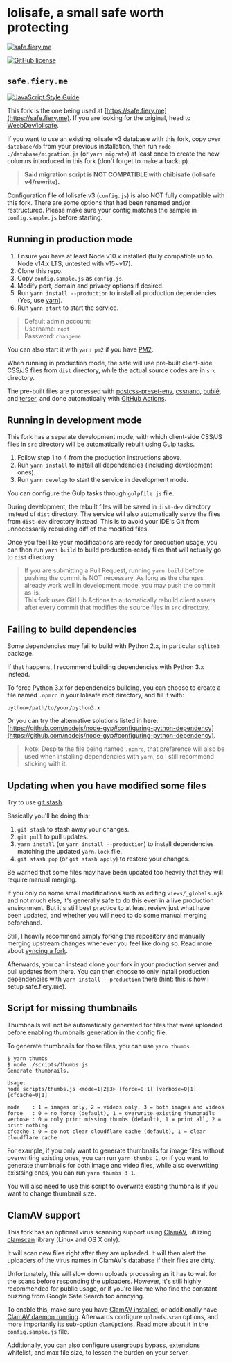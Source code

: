 # lolisafe, a small safe worth protecting

[![safe.fiery.me](https://i.fiery.me/upN1Q.png)](https://safe.fiery.me)

[![GitHub license](https://img.shields.io/badge/license-MIT-blue.svg?style=flat-square)](https://raw.githubusercontent.com/WeebDev/lolisafe/master/LICENSE)

## `safe.fiery.me`

[![JavaScript Style Guide](https://cdn.rawgit.com/standard/standard/master/badge.svg)](https://github.com/standard/standard)

This fork is the one being used at [https://safe.fiery.me](https://safe.fiery.me). If you are looking for the original, head to [WeebDev/lolisafe](https://github.com/WeebDev/lolisafe).

If you want to use an existing lolisafe v3 database with this fork, copy over `database/db` from your previous installation, then run `node ./database/migration.js` (or `yarn migrate`) at least once to create the new columns introduced in this fork (don't forget to make a backup).

> **Said migration script is NOT COMPATIBLE with chibisafe (lolisafe v4/rewrite).**

Configuration file of lolisafe v3 (`config.js`) is also NOT fully compatible with this fork. There are some options that had been renamed and/or restructured. Please make sure your config matches the sample in `config.sample.js` before starting.

## Running in production mode

1. Ensure you have at least Node v10.x installed (fully compatible up to Node v14.x LTS, untested with v15~v17).
2. Clone this repo.
3. Copy `config.sample.js` as `config.js`.
4. Modify port, domain and privacy options if desired.
5. Run `yarn install --production` to install all production dependencies (Yes, use [yarn](https://yarnpkg.com)).
6. Run `yarn start` to start the service.

> Default admin account:  
> Username: `root`  
> Password: `changeme`

You can also start it with `yarn pm2` if you have [PM2](https://pm2.keymetrics.io/).

When running in production mode, the safe will use pre-built client-side CSS/JS files from `dist` directory, while the actual source codes are in `src` directory.

The pre-built files are processed with [postcss-preset-env](https://github.com/csstools/postcss-preset-env), [cssnano](https://github.com/cssnano/cssnano), [bublé](https://github.com/bublejs/buble), and [terser](https://github.com/terser/terser), and done automatically with [GitHub Actions](https://github.com/BobbyWibowo/lolisafe/blob/safe.fiery.me/.github/workflows/build.yml).

## Running in development mode

This fork has a separate development mode, with which client-side CSS/JS files in `src` directory will be automatically rebuilt using [Gulp](https://github.com/gulpjs/gulp#what-is-gulp) tasks.

1. Follow step 1 to 4 from the production instructions above.
2. Run `yarn install` to install all dependencies (including development ones).
3. Run `yarn develop` to start the service in development mode.

You can configure the Gulp tasks through `gulpfile.js` file.

During development, the rebuilt files will be saved in `dist-dev` directory instead of `dist` directory. The service will also automatically serve the files from `dist-dev` directory instead. This is to avoid your IDE's Git from unnecessarily rebuilding diff of the modified files.

Once you feel like your modifications are ready for production usage, you can then run `yarn build` to build production-ready files that will actually go to `dist` directory.

> If you are submitting a Pull Request, running `yarn build` before pushing the commit is NOT necessary. As long as the changes already work well in development mode, you may push the commit as-is.  
> This fork uses GitHub Actions to automatically rebuild client assets after every commit that modifies the source files in `src` directory.

## Failing to build dependencies

Some dependencies may fail to build with Python 2.x, in particular `sqlite3` package.

If that happens, I recommend building dependencies with Python 3.x instead.

To force Python 3.x for dependencies building, you can choose to create a file named `.npmrc` in your lolisafe root directory, and fill it with:

```none
python=/path/to/your/python3.x
```

Or you can try the alternative solutions listed in here: [https://github.com/nodejs/node-gyp#configuring-python-dependency](https://github.com/nodejs/node-gyp#configuring-python-dependency).

> Note: Despite the file being named `.npmrc`, that preference will also be used when installing dependencies with `yarn`, so I still recommend sticking with it.

## Updating when you have modified some files

Try to use [git stash](https://www.git-scm.com/docs/git-stash).

Basically you'll be doing this:

1. `git stash` to stash away your changes.
2. `git pull` to pull updates.
3. `yarn install` (or `yarn install --production`) to install dependencies matching the updated `yarn.lock` file.
4. `git stash pop` (or `git stash apply`) to restore your changes.

Be warned that some files may have been updated too heavily that they will require manual merging.

If you only do some small modifications such as editing `views/_globals.njk` and not much else, it's generally safe to do this even in a live production environment. But it's still best practice to at least review just what have been updated, and whether you will need to do some manual merging beforehand.

Still, I heavily recommend simply forking this repository and manually merging upstream changes whenever you feel like doing so. Read more about [syncing a fork](https://help.github.com/en/github/collaborating-with-issues-and-pull-requests/syncing-a-fork).

Afterwards, you can instead clone your fork in your production server and pull updates from there. You can then choose to only install production dependencies with `yarn install --production` there (hint: this is how I setup safe.fiery.me).

## Script for missing thumbnails

Thumbnails will not be automatically generated for files that were uploaded before enabling thumbnails generation in the config file.

To generate thumbnails for those files, you can use `yarn thumbs`.

```none
$ yarn thumbs
$ node ./scripts/thumbs.js
Generate thumbnails.

Usage:
node scripts/thumbs.js <mode=1|2|3> [force=0|1] [verbose=0|1] [cfcache=0|1]

mode    : 1 = images only, 2 = videos only, 3 = both images and videos
force   : 0 = no force (default), 1 = overwrite existing thumbnails
verbose : 0 = only print missing thumbs (default), 1 = print all, 2 = print nothing
cfcache : 0 = do not clear cloudflare cache (default), 1 = clear cloudflare cache
```

For example, if you only want to generate thumbnails for image files without overwriting existing ones, you can run `yarn thumbs 1`, or if you want to generate thumbnails for both image and video files, while also overwriting existsing ones, you can run `yarn thumbs 3 1`.

You will also need to use this script to overwrite existing thumbnails if you want to change thumbnail size.

## ClamAV support

This fork has an optional virus scanning support using [ClamAV](https://www.clamav.net/), utilizing [clamscan](https://github.com/kylefarris/clamscan) library (Linux and OS X only).

It will scan new files right after they are uploaded. It will then alert the uploaders of the virus names in ClamAV's database if their files are dirty.

Unfortunately, this will slow down uploads processing as it has to wait for the scans before responding the uploaders. However, it's still highly recommended for public usage, or if you're like me who find the constant buzzing from Google Safe Search too annoying.

To enable this, make sure you have [ClamAV installed](https://github.com/kylefarris/clamscan#to-use-local-binary-method-of-scanning), or additionally have [ClamAV daemon running](https://github.com/kylefarris/clamscan#to-use-clamav-using-tcp-sockets). Afterwards configure `uploads.scan` options, and more importantly its sub-option `clamOptions`. Read more about it in the `config.sample.js` file.

Additionally, you can also configure usergroups bypass, extensions whitelist, and max file size, to lessen the burden on your server.
